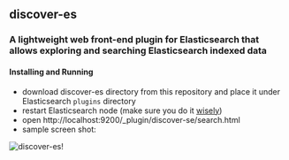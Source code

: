 ## discover-es

### A lightweight web front-end plugin for Elasticsearch that allows exploring and searching Elasticsearch indexed data

#### Installing and Running

* download discover-es directory from this repository and place it under Elasticsearch `plugins` directory
* restart Elasticsearch node (make sure you do it [wisely](https://www.elastic.co/guide/en/elasticsearch/guide/current/_rolling_restarts.html))
* open http://localhost:9200/_plugin/discover-se/search.html
* sample screen shot:

![discover-es](https://github.com/elasticsearchaid/discover-es/blob/master/discover-es.png "discover-es Screenshot")!
